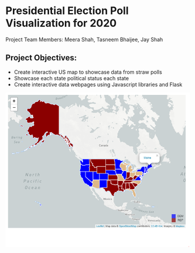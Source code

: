 # Presidential Election Poll Visualization for 2020
Project Team Members: Meera Shah, Tasneem Bhaijee, Jay Shah

## Project Objectives: 
* Create interactive US map to showcase data from straw polls
* Showcase each state political status each state
* Create interactive data webpages using Javascript libraries and Flask

![alt text](https://github.com/tbhaijee/2020-Election-Poll-Visualization/blob/master/images/usmap.PNG)


